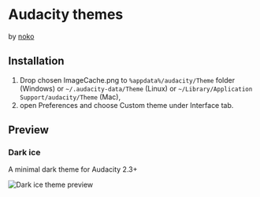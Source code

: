 # Audacity themes
by [noko](https://gumroad.com/noko)

## Installation
1. Drop chosen ImageCache.png to `%appdata%/audacity/Theme` folder (Windows) or `~/.audacity-data/Theme` (Linux) or `~/Library/Application Support/audacity/Theme` (Mac),
1. open Preferences and choose Custom theme under Interface tab.

## Preview
### Dark ice
A minimal dark theme for Audacity 2.3+

![Dark ice theme preview](https://raw.githubusercontent.com/TheRockyDoo/audacity-themes/master/dark-ice/dark_ice.png)
